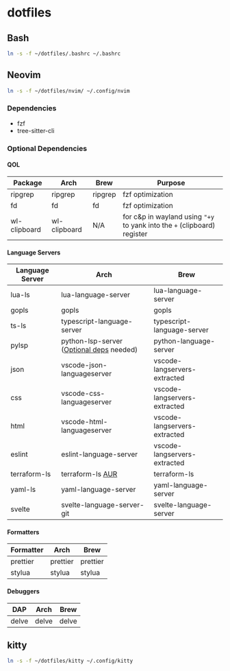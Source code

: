 # dotfiles

## Bash

```bash
ln -s -f ~/dotfiles/.bashrc ~/.bashrc
```

## Neovim

```bash
ln -s -f ~/dotfiles/nvim/ ~/.config/nvim
```

### Dependencies

- fzf
- tree-sitter-cli

### Optional Dependencies

#### QOL

| Package      | Arch         | Brew    | Purpose                                                                  |
| ------------ | ------------ | ------- | ------------------------------------------------------------------------ |
| ripgrep      | ripgrep      | ripgrep | fzf optimization                                                         |
| fd           | fd           | fd      | fzf optimization                                                         |
| wl-clipboard | wl-clipboard | N/A     | for c&p in wayland using `"+y` to yank into the `+` (clipboard) register |

#### Language Servers

| Language Server | Arch                                                                                                                                                                         | Brew                         |
| --------------- | ---------------------------------------------------------------------------------------------------------------------------------------------------------------------------- | ---------------------------- |
| lua-ls          | lua-language-server                                                                                                                                                          | lua-language-server          |
| gopls           | gopls                                                                                                                                                                        | gopls                        |
| ts-ls           | typescript-language-server                                                                                                                                                   | typescript-language-server   |
| pylsp           | python-lsp-server ([Optional deps](https://github.com/palantir/python-language-server/tree/0fa74bae6fbb331498dbc39b6257d74357edea2f?tab=readme-ov-file#installation) needed) | python-language-server       |
| json            | vscode-json-languageserver                                                                                                                                                   | vscode-langservers-extracted |
| css             | vscode-css-languageserver                                                                                                                                                    | vscode-langservers-extracted |
| html            | vscode-html-languageserver                                                                                                                                                   | vscode-langservers-extracted |
| eslint          | eslint-language-server                                                                                                                                                       | vscode-langservers-extracted |
| terraform-ls    | terraform-ls [AUR](https://aur.archlinux.org/packages/terraform-ls)                                                                                                          | terraform-ls                 |
| yaml-ls         | yaml-language-server                                                                                                                                                         | yaml-language-server         |
| svelte          | svelte-language-server-git                                                                                                                                                   | svelte-language-server       |

#### Formatters

| Formatter | Arch     | Brew     |
| --------- | -------- | -------- |
| prettier  | prettier | prettier |
| stylua    | stylua   | stylua   |

#### Debuggers

| DAP   | Arch  | Brew  |
| ----- | ----- | ----- |
| delve | delve | delve |

## kitty

```bash
ln -s -f ~/dotfiles/kitty ~/.config/kitty
```
